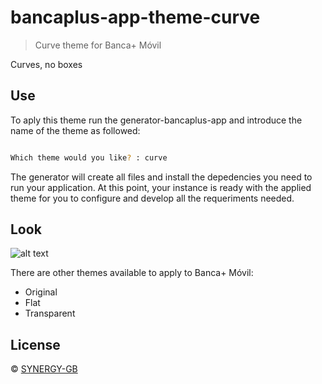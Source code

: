 # bancaplus-app-theme-curve

> Curve theme for Banca+ Móvil

Curves, no boxes

## Use
To aply this theme run the generator-bancaplus-app and introduce the name of the theme as followed:

```bash

Which theme would you like? : curve
```

The generator will create all files and install the depedencies you need to run your application. At this point, your instance is ready with the applied theme for you to configure and develop all the requeriments needed.

## Look

![alt text](http://blog.synergy-gb.com/assets/img/temas/tema3_curve.png)


There are other themes available to apply to Banca+ Móvil:
* Original
* Flat
* Transparent


## License

 © [SYNERGY-GB]()
